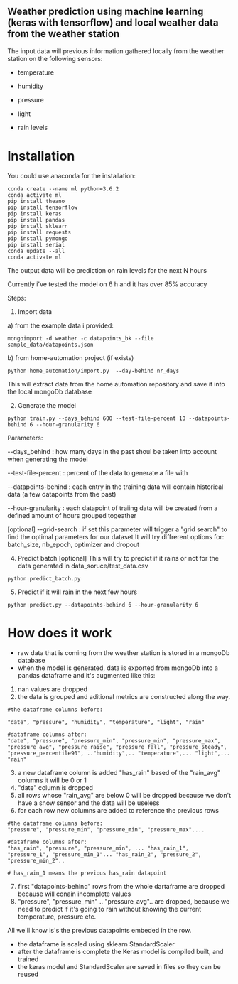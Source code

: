 ## Weather prediction using machine learning (keras with tensorflow) and local weather data from the weather station


The input data will previous information gathered locally from the weather station on the following sensors:

- temperature 

- humidity

- pressure

- light

- rain levels

# Installation
You could use anaconda for the installation:
````
conda create --name ml python=3.6.2
conda activate ml
pip install theano
pip install tensorflow
pip install keras
pip install pandas
pip install sklearn
pip install requests
pip install pymongo
pip install serial
conda update --all
conda activate ml
````

The output data will be prediction on rain levels for the next N hours

Currently i've tested the model on 6 h and it has over 85% accuracy

Steps:

1. Import data

a) from the example data i provided:

````
mongoimport -d weather -c datapoints_bk --file sample_data/datapoints.json
````


b) from home-automation project (if exists)

````
python home_automation/import.py  --day-behind nr_days
````

This will extract data from the home automation repository and save it into the local mongoDb database


2. Generate the model 
````
python train.py --days_behind 600 --test-file-percent 10 --datapoints-behind 6 --hour-granularity 6
````

Parameters:

--days_behind : how many days in the past shoul be taken into account when generating the model

--test-file-percent : percent of the data to generate a file with
 
--datapoints-behind : each entry in the training data will contain historical data (a few datapoints from the past)

--hour-granularity : each datapoint of traiing data will be created from a defined amount of hours grouped togeather

[optional] --grid-search : if set this parameter will trigger a "grid search" to find the optimal parameters for our dataset
It will try diffrerent options for: batch_size, nb_epoch, optimizer and dropout

4. Predict batch [optional]
This will try to predict if it rains or not for the data generated in data_soruce/test_data.csv

````
python predict_batch.py 
````

5. Predict if it will rain in the next few hours

````
python predict.py --datapoints-behind 6 --hour-granularity 6
````

# How does it work

- raw data that is coming from the weather station is stored in a mongoDb database
- when the model is generated, data is exported from mongoDb into a pandas dataframe and it's augmented like this:
1. nan values are dropped
2. the data is grouped and aditional metrics are constructed along the way. 
````
#the dataframe columns before:

"date", "pressure", "humidity", "temperature", "light", "rain"

#dataframe columns after:
"date", "pressure", "pressure_min", "pressure_min", "pressure_max", "pressure_avg", "pressure_raise", "pressure_fall", "pressure_steady", "pressure_percentile90", .."humidity",.. "temperature",... "light",... "rain"
````
3. a new dataframe column is added "has_rain" based of the "rain_avg" columns it will be 0 or 1
4. "date" column is dropped
5. all rows whose "rain_avg" are below 0 will be dropped because we don't have a snow sensor and the data will be useless
6. for each row new columns are added to reference the previous rows
````
#the dataframe columns before:
"pressure", "pressure_min", "pressure_min", "pressure_max"....

#dataframe columns after:
"has_rain", "pressure", "pressure_min", ... "has_rain_1", "pressure_1", "pressure_min_1"... "has_rain_2", "pressure_2", "pressure_min_2"..

# has_rain_1 means the previous has_rain datapoint

````
7. first "datapoints-behind" rows from the whole dartaframe are dropped because will conain incomplete values
8. "pressure", "pressure_min" .. "pressure_avg".. are dropped, because we need to predict if it's going to rain without knowing the current temperature, pressure etc.

All we'll know is's the previous datapoints embeded in the row.

- the dataframe is scaled using sklearn StandardScaler
- after the dataframe is complete the Keras model is compiled built, and trained
- the keras model and StandardScaler are saved in files so they can be reused
